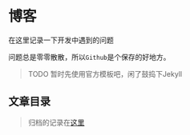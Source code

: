 # 博客

在这里记录一下开发中遇到的问题

问题总是零零散散，所以`Github`是个保存的好地方。

>TODO 暂时先使用官方模板吧，闲了鼓捣下Jekyll
## 文章目录




>归档的记录在[这里](history.md)






 